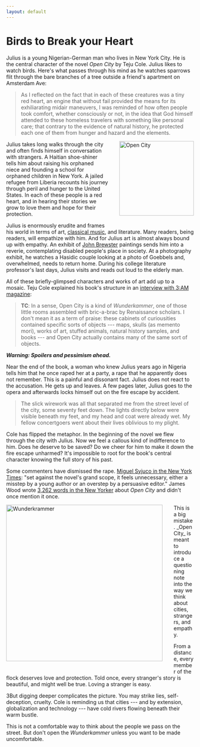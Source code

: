 ```yaml
---
layout: default
---
```

Birds to Break your Heart
================================

Julius is a young Nigerian-German man who lives in New York City. He is the central character of the novel _Open City_ by Teju Cole. Julius likes to watch birds. Here's what passes through his mind as he watches sparrows flit through the bare branches of a tree outside a friend's apartment on Amsterdam Ave:

> As I reflected on the fact that in each of these creatures was a tiny red heart, an engine that without fail provided the means for its exhiliarating midair maneuvers, I was reminded of how often people took comfort, whether consciously or not, in the idea that God himself attended to these homeless travelers with something like personal care; that contrary to the evidence of natural history, he protected each one of them from hunger and hazard and the elements.

<img src="http://tjhoiland.com/wordpress/wp-content/uploads/2012/02/open_city_-_teju_cole.jpg" alt="Open City" style="width: 200px; float: right; margin-left: 30px; margin-bottom: 30px;"/>
Julius takes long walks through the city and often finds himself in conversation with strangers. A Haitian shoe-shiner tells him about raising his orphaned niece and founding a school for orphaned children in New York. A jailed refugee from Liberia recounts his journey through peril and hunger to the United States. In each of these people is a red heart, and in hearing their stories we grow to love them and hope for their protection.  

Julius is enormously erudite and frames his world in terms of art, [classical music](http://open.spotify.com/user/1212725843/playlist/33xDAzlAwuDLu65LShoBUq), and literature. Many readers, being readers, will empathize with him. And for Julius art is almost always bound up with empathy. An exhibit of [John Brewster](http://en.wikipedia.org/wiki/John_Brewster,_Jr.) paintings sends him into a reverie, contemplating disabled people's place in society. At a photography exhibit, he watches a Hasidic couple looking at a photo of Goebbels and, overwhelmed, needs to return home. During his college literature professor's last days, Julius visits and reads out loud to the elderly man.

All of these briefly-glimpsed characters and works of art add up to a mosaic. Teju Cole explained his book's structure in an [interview with 3:AM magazine](http://www.3ammagazine.com/3am/palimpsest-city):

> __TC__: In a sense, Open City is a kind of _Wunderkammer_, one of those little rooms assembled with bric-a-brac by Renaissance scholars. I don't mean it as a term of praise: these cabinets of curiousities contained specific sorts of objects --- maps, skulls (as memento mori), works of art, stuffed animals, natural history samples, and books --- and Open City actually contains many of the same sort of objects. 

___Warning: Spoilers and pessimism ahead.___

Near the end of the book, a woman who knew Julius years ago in Nigeria tells him that he once raped her at a party, a rape that he apparently does not remember. This is a painful and dissonant fact. Julius does not react to the accusation. He gets up and leaves. A few pages later, Julius goes to the opera and afterwards locks himself out on the fire escape by accident.

> The slick wirework was all that separated me from the street level of the city, some seventy feet down. The lights directly below were visible beneath my feet, and my head and coat were already wet. My fellow concertgoers went about their lives oblivious to my plight. 

Cole has flipped the metaphor. In the beginning of the novel we flew through the city with Julius. Now we feel a callous kind of indifference to him. Does he deserve to be saved? Do we cheer for him to make it down the fire escape unharmed? It's impossible to root for the book's central character knowing the full story of his past. 

Some commenters have dismissed the rape. [Miguel Syjuco in the New York Times](http://www.nytimes.com/2011/02/27/books/review/Syjuco-t.html?pagewanted=all&_r=0): "set against the novel's grand scope, it feels unnecessary, either a misstep by a young author or an overstep by a persuasive editor." James Wood wrote [3,262 words in the New Yorker](http://www.newyorker.com/arts/critics/books/2011/02/28/110228crbo_books_wood?currentPage=all) about _Open City_ and didn't once mention it once. 

<img src="http://1.bp.blogspot.com/--vGyOGISGbI/T0N5w_Hex_I/AAAAAAAADsE/eQMzZF9TJMQ/s1600/Wunderkammer+1599.jpg" alt="Wunderkrammer" style="width: 420px; float: left; margin-right: 30px; margin-bottom: 30px;"/>
This is a big mistake. _Open City_ is meant to introduce a questioning note into the way we think about cities, strangers, and empathy. 

From a distance, every member of the flock deserves love and protection. Told once, every stranger's story is beautiful, and might well be true. Loving a stranger is easy. 

3But digging deeper complicates the picture. You may strike lies, self-deception, cruelty. Cole is reminding us that cities --- and by extension, globalization and technology --- have cold rivers flowing beneath their warm bustle.

This is not a comfortable way to think about the people we pass on the street. But don't open the _Wunderkammer_ unless you want to be made uncomfortable. 

